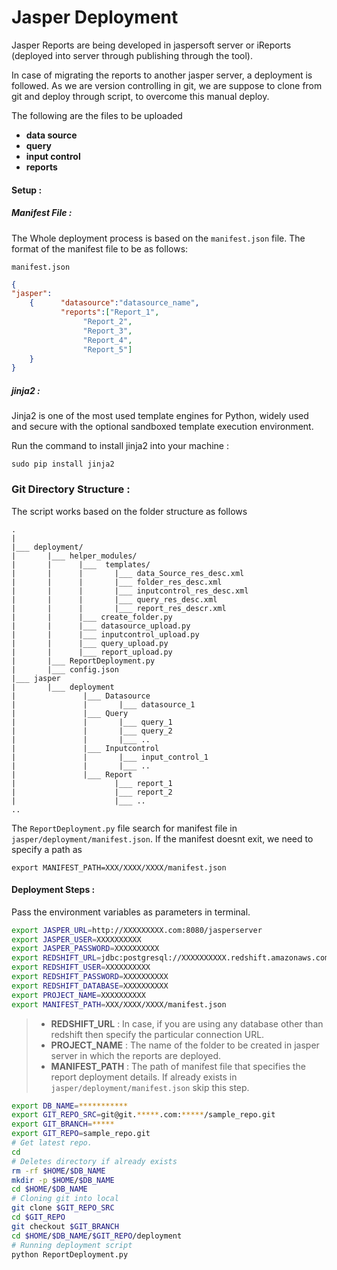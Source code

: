 # Jasper Deployment
Jasper Reports are being developed in jaspersoft server or iReports (deployed into server through publishing through the tool).

In case of migrating the reports to another jasper server, a deployment is followed.
As we are version controlling in git, we are suppose to clone from git and deploy through script, to overcome this manual deploy.

The following are the files to be uploaded
- **data source**
- **query**
- **input control**
- **reports**

#### Setup :
##### Manifest File :
The Whole deployment process is based on the `manifest.json` file.
The format of the manifest file to be as follows:

 `manifest.json`
```json
{
"jasper":
	{      "datasource":"datasource_name",
	       "reports":["Report_1",
      			"Report_2",
     			"Report_3",
     			"Report_4",
      			"Report_5"]
	}
}
```
##### jinja2 :
Jinja2 is one of the most used template engines for Python, widely used and secure with the optional sandboxed template execution environment. 

Run the command to install jinja2 into your machine :
```ssh
sudo pip install jinja2
```

 ### Git Directory Structure :
The script works based on the folder structure as follows 
```
.
|
|___ deployment/
|       |___ helper_modules/
|       |      |___  templates/
|       |      |       |___ data_Source_res_desc.xml
|       |      |       |___ folder_res_desc.xml 
|       |      |       |___ inputcontrol_res_desc.xml
|       |      |       |___ query_res_desc.xml
|       |      |       |___ report_res_descr.xml
|       |      |___ create_folder.py
|       |      |___ datasource_upload.py
|       |      |___ inputcontrol_upload.py
|       |      |___ query_upload.py
|       |      |___ report_upload.py
|       |___ ReportDeployment.py
|       |___ config.json
|___ jasper
|       |___ deployment
|               |___ Datasource
|               |       |___ datasource_1
|               |___ Query
|               |       |___ query_1
|               |       |___ query_2
|               |       |___ ..
|               |___ Inputcontrol
|               |       |___ input_control_1
|               |       |___ ..
|               |___ Report
|                      |___ report_1
|                      |___ report_2
|                      |___ ..
..
```
The `ReportDeployment.py` file search for manifest file in `jasper/deployment/manifest.json`. If the manifest doesnt exit, we need to specify a path as

```ssh
export MANIFEST_PATH=XXX/XXXX/XXXX/manifest.json
```

#### Deployment Steps :
Pass the environment variables as parameters in terminal.
```sh
export JASPER_URL=http://XXXXXXXXX.com:8080/jasperserver
export JASPER_USER=XXXXXXXXXX
export JASPER_PASSWORD=XXXXXXXXXX
export REDSHIFT_URL=jdbc:postgresql://XXXXXXXXXX.redshift.amazonaws.com:5439
export REDSHIFT_USER=XXXXXXXXXX
export REDSHIFT_PASSWORD=XXXXXXXXXX
export REDSHIFT_DATABASE=XXXXXXXXXX
export PROJECT_NAME=XXXXXXXXXX
export MANIFEST_PATH=XXX/XXXX/XXXX/manifest.json
```

> * **REDSHIFT_URL** :
In case, if you are using any database other than redshift
then specify the particular connection URL.
> * **PROJECT_NAME** :
The name of the folder to be created in jasper server in which the reports are deployed.
> * **MANIFEST_PATH** :
The path of manifest file that specifies the report deployment details.
If already exists in `jasper/deployment/manifest.json` skip this step.

```sh
export DB_NAME=***********
export GIT_REPO_SRC=git@git.*****.com:*****/sample_repo.git
export GIT_BRANCH=*****
export GIT_REPO=sample_repo.git
# Get latest repo. 
cd
# Deletes directory if already exists
rm -rf $HOME/$DB_NAME
mkdir -p $HOME/$DB_NAME
cd $HOME/$DB_NAME
# Cloning git into local
git clone $GIT_REPO_SRC
cd $GIT_REPO
git checkout $GIT_BRANCH
cd $HOME/$DB_NAME/$GIT_REPO/deployment
# Running deployment script
python ReportDeployment.py
```
